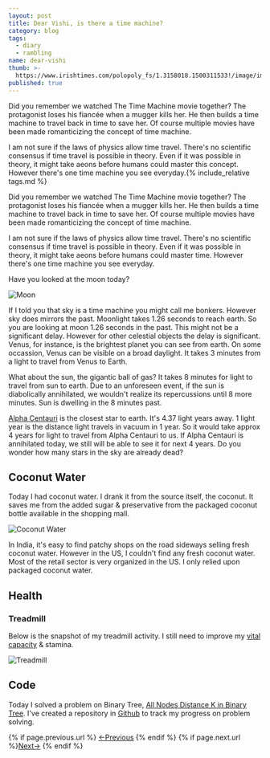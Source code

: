 ```yaml
---
layout: post
title: Dear Vishi, is there a time machine?
category: blog
tags:
  - diary
  - rambling
name: dear-vishi
thumb: >-
  https://www.irishtimes.com/polopoly_fs/1.3158018.1500311533!/image/image.jpg_gen/derivatives/box_620_330/image.jpg
published: true
---
```


<p>Did you remember we watched The Time Machine movie together? The protagonist loses his fiancée when a mugger kills her. He then builds a time machine to travel back in time to save her. Of course multiple movies have been made romanticizing the concept of time machine.</p>

I am not sure if the laws of physics allow time travel. There's no scientific consensus if time travel is possible in theory. Even if it was possible in theory, it might take aeons before humans could master this concept. However there's one time machine you see everyday.{% include_relative tags.md %}

<p>Did you remember we watched The Time Machine movie together? The protagonist loses his fiancée when a mugger kills her. He then builds a time machine to travel back in time to save her. Of course multiple movies have been made romanticizing the concept of time machine.</p>

I am not sure if the laws of physics allow time travel. There's no scientific consensus if time travel is possible in theory. Even if it was possible in theory, it might take aeons before humans could master time. However there's one time machine you see everyday. 

Have you looked at the moon today? 

![Moon](https://imgur.com/QMoB5tY.jpg)

If I told you that sky is a time machine you might call me bonkers. However sky does mirrors the past. Moonlight takes 1.26 seconds to reach earth. So you are looking at moon 1.26 seconds in the past. This might not be a significant delay. However for other celestial objects the delay is significant. Venus, for instance, is the brightest planet you can see from earth. On some occassion, Venus can be visible on a broad daylight. It takes 3 minutes from a light to travel from Venus to Earth.

What about the sun, the gigantic ball of gas? It takes 8 minutes for light to travel from sun to earth. Due to an unforeseen event, if the sun is diabolically annihilated, we wouldn't realize its repercussions until 8 more minutes. Sun is dwelling in the 8 minutes past. 

[Alpha Centauri](https://en.wikipedia.org/wiki/Alpha_Centauri) is the closest star to earth. It's 4.37 light years away. 1 light year is the distance light travels in vacuum in 1 year. So it would take approx 4 years for light to travel from Alpha Centauri to us. If Alpha Centauri is annihilated today, we still will be able to see it for next 4 years. Do you wonder how many stars in the sky are already dead?

## Coconut Water

Today I had coconut water. I drank it from the source itself, the coconut. It saves me from the added sugar & preservative from the packaged coconut bottle available in the shopping mall.

![Coconut Water](https://i.imgur.com/fkOTlN7.jpeg)

In India, it's easy to find patchy shops on the road sideways selling fresh coconut water. However in the US, I couldn't find any fresh coconut water. Most of the retail sector is very organized in the US. I only relied upon packaged coconut water.


## Health

### Treadmill 

Below is the snapshot of my treadmill activity. I still need to improve my [vital capacity](https://en.wikipedia.org/wiki/Vital_capacity) & stamina.

![Treadmill](https://i.imgur.com/WADGIC9.jpg)


## Code

Today I solved a problem on Binary Tree, [All Nodes Distance K in Binary Tree](https://leetcode.com/problems/all-nodes-distance-k-in-binary-tree/). I've created a repository in [Github](https://github.com/tushar-sharma/prep-coding) to track my progress on problem solving.

<nav class="pagination clear" style="padding-bottom:20px;">
{% if page.previous.url %} <a class="prev-item" href="{{page.previous.url}}" title="Previous Post: {{page.previous.title}}">&larr;Previous</a>   {% endif %}  {% if page.next.url %}<a class="next-item" href="{{page.next.url}}" title="Next Post: {{page.next.title}}">Next&rarr;</a>         {% endif %}
</nav>
